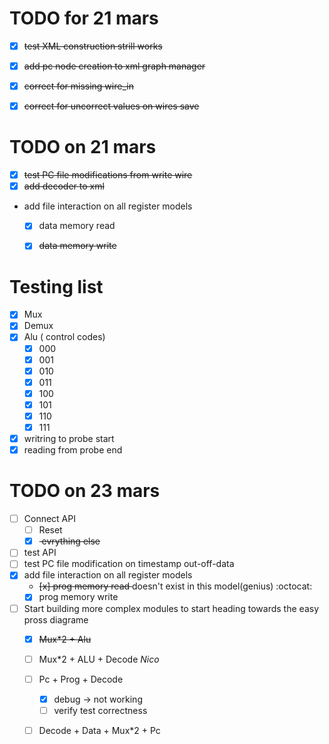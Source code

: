 # TODO for 21 mars #

- [x] <del>test XML construction strill works</del>
- [x] <del>add pc node creation to xml graph manager </del>
- [x] <del>correct for missing wire_in</del>
- [x] <del>correct for uncorrect values on wires save</del>


# TODO on 21 mars #

- [x] <del>test PC file modifications from write wire</del>
- [x] <del>add decoder to xml</del>
- add file interaction on all register models
    - [x] data memory read 
    - [x] <del>data memory write</del>


# Testing list #

- [x] Mux
- [x] Demux
- [x] Alu ( control codes)
    -[x] 000
    -[x] 001
    -[x] 010
    -[x] 011
    -[x] 100
    -[x] 101
    -[x] 110
    -[x] 111
- [x] writring to probe start
- [x] reading from probe end

# TODO on 23 mars #

- [ ] Connect API
    - [ ] Reset 
    - [x] <del> evrything else </del>
- [ ] test API
- [ ] test PC file modification on timestamp out-off-data
- [x] add file interaction on all register models
    - <del>[x] prog memory read </del> doesn't exist in this model(genius) :octocat: 
    - [x] prog memory write
- [ ] Start building more complex modules to start heading towards the easy pross diagrame 
    - [x] <del>Mux*2 + Alu</del>
    - [ ] Mux*2 + ALU + Decode _Nico_
    - [ ] Pc + Prog + Decode
        - [x] debug -> not working
        - [ ] verify test correctness
    - [ ] Decode + Data + Mux*2 + Pc
    
    